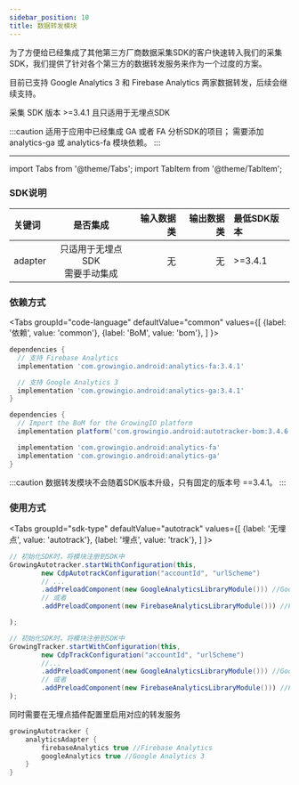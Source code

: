```yaml
---
sidebar_position: 10
title: 数据转发模块
---
```


为了方便给已经集成了其他第三方厂商数据采集SDK的客户快速转入我们的采集SDK，我们提供了针对各个第三方的数据转发服务来作为一个过度的方案。

目前已支持 Google Analytics 3 和 Firebase Analytics 两家数据转发，后续会继续支持。

采集 SDK 版本 >=3.4.1 且只适用于无埋点SDK

:::caution
适用于应用中已经集成 GA 或者 FA 分析SDK的项目；
需要添加 analytics-ga 或 analytics-fa 模块依赖。
:::

--------
import Tabs from '@theme/Tabs';
import TabItem from '@theme/TabItem';

### SDK说明
| 关键词   | 是否集成|  输入数据类 | 输出数据类 | 最低SDK版本 |
| :------- | :------:   | --:|  ---:| :---|
| adapter  | 只适用于无埋点SDK<br />需要手动集成 | 无 | 无 | >=3.4.1 |

### 依赖方式
<Tabs
  groupId="code-language"
  defaultValue="common"
  values={[
    {label: '依赖', value: 'common'},
    {label: 'BoM', value: 'bom'},
  ]
}>

<TabItem value="common">

```groovy
dependencies {
  // 支持 Firebase Analytics
  implementation 'com.growingio.android:analytics-fa:3.4.1'

  // 支持 Google Analytics 3
  implementation 'com.growingio.android:analytics-ga:3.4.1'
}
```
</TabItem>

<TabItem value="bom">

```groovy
dependencies {
  // Import the BoM for the GrowingIO platform
  implementation platform('com.growingio.android:autotracker-bom:3.4.6')

  implementation 'com.growingio.android:analytics-fa'
  implementation 'com.growingio.android:analytics-ga'
}
```

</TabItem>
</Tabs>

:::caution
数据转发模块不会随着SDK版本升级，只有固定的版本号 ==3.4.1。
:::

### 使用方式

<Tabs groupId="sdk-type"
  defaultValue="autotrack"
  values={[
    {label: '无埋点', value: 'autotrack'},
    {label: '埋点', value: 'track'},
  ]
}>

<TabItem value="autotrack">

```java
// 初始化SDK时，将模块注册到SDK中 
GrowingAutotracker.startWithConfiguration(this,
        new CdpAutotrackConfiguration("accountId", "urlScheme")
        // ...
        .addPreloadComponent(new GoogleAnalyticsLibraryModule())) //Google Analytics 3
        // 或者
        .addPreloadComponent(new FirebaseAnalyticsLibraryModule())) //Firebase Analytics

);
```

</TabItem>
<TabItem value="track">

```java
// 初始化SDK时，将模块注册到SDK中 
GrowingTracker.startWithConfiguration(this,
        new CdpTrackConfiguration("accountId", "urlScheme")
        //...
        .addPreloadComponent(new GoogleAnalyticsLibraryModule())) //Google Analytics 3
        // 或者
        .addPreloadComponent(new FirebaseAnalyticsLibraryModule())) //Firebase Analytics
);
```

</TabItem>
</Tabs>

同时需要在无埋点插件配置里启用对应的转发服务

```groovy
growingAutotracker {
    analyticsAdapter {
        firebaseAnalytics true //Firebase Analytics
        googleAnalytics true //Google Analytics 3
    }
}

